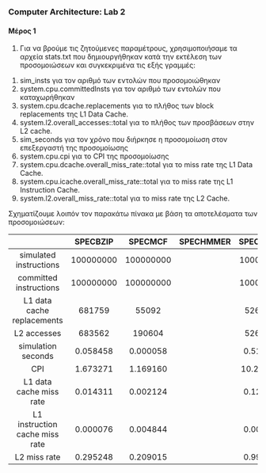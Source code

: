### Computer Architecture: Lab 2

#### Μέρος 1
1) Για να βρούμε τις ζητούμενες παραμέτρους, χρησιμοποιήσαμε τα αρχεία stats.txt που δημιουργήθηκαν κατά την εκτέλεση των προσομοιώσεων και συγκεκριμένα τις εξής γραμμές:
1. sim_insts για τον αριθμό των εντολών που προσομοιώθηκαν
2. system.cpu.committedInsts για τον αριθμό των εντολών που καταχωρήθηκαν
3. system.cpu.dcache.replacements για το πλήθος των block replacements της L1 Data Cache.
4. system.l2.overall_accesses::total για το πλήθος των προσβάσεων στην L2 cache.
5. sim_seconds για τον χρόνο που διήρκησε η προσομοίωση στον επεξεργαστή της προσομοίωσης
6. system.cpu.cpi για το CPI της προσομοίωσης
7. system.cpu.dcache.overall_miss_rate::total για το miss rate της L1 Data Cache.
8. system.cpu.icache.overall_miss_rate::total για το miss rate της L1 Instruction Cache.
9. system.l2.overall_miss_rate::total για το miss rate της L2 Cache.

Σχηματίζουμε λοιπόν τον παρακάτω πίνακα με βάση τα αποτελέσματα των προσομοιώσεων:

| |SPECBZIP|SPECMCF|SPECHMMER|SPECSJENG|SPECLIBM|
|:-----------:|:---------:|:----------:|:----------:|:-----:|:-----:|
|simulated instructions|100000000|100000000|	|100000000|	|
|committed instructions|100000000|100000000|	|100000000|	|
|L1 data cache replacements|681759|55092|	|5262346|	|
|L2 accesses|683562|190604|	|5264008|	|
|simulation seconds|0.058458|0.000058|	|0.513833|	|
|CPI|1.673271|1.169160|	|10.276660|	|
|L1 data cache miss rate|0.014311|0.002124|	|0.121831|	|
|L1 instruction cache miss rate|0.000076|0.004844|	|0.000015|	|
|L2 miss rate|0.295248|0.209015|	|0.999978|	|
